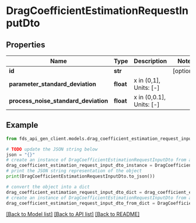 # DragCoefficientEstimationRequestInputDto


## Properties

Name | Type | Description | Notes
------------ | ------------- | ------------- | -------------
**id** | **str** |  | [optional] 
**parameter_standard_deviation** | **float** | x in (0,1], Units: [-] | 
**process_noise_standard_deviation** | **float** | x in (0,0.1], Units: [-] | 

## Example

```python
from fds_api_gen_client.models.drag_coefficient_estimation_request_input_dto import DragCoefficientEstimationRequestInputDto

# TODO update the JSON string below
json = "{}"
# create an instance of DragCoefficientEstimationRequestInputDto from a JSON string
drag_coefficient_estimation_request_input_dto_instance = DragCoefficientEstimationRequestInputDto.from_json(json)
# print the JSON string representation of the object
print(DragCoefficientEstimationRequestInputDto.to_json())

# convert the object into a dict
drag_coefficient_estimation_request_input_dto_dict = drag_coefficient_estimation_request_input_dto_instance.to_dict()
# create an instance of DragCoefficientEstimationRequestInputDto from a dict
drag_coefficient_estimation_request_input_dto_from_dict = DragCoefficientEstimationRequestInputDto.from_dict(drag_coefficient_estimation_request_input_dto_dict)
```
[[Back to Model list]](../README.md#documentation-for-models) [[Back to API list]](../README.md#documentation-for-api-endpoints) [[Back to README]](../README.md)


